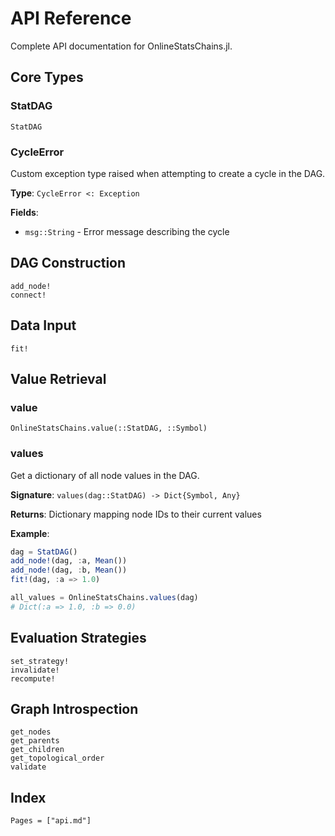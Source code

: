 # API Reference

Complete API documentation for OnlineStatsChains.jl.

## Core Types

### StatDAG

```@docs
StatDAG
```

### CycleError

Custom exception type raised when attempting to create a cycle in the DAG.

**Type**: `CycleError <: Exception`

**Fields**:
- `msg::String` - Error message describing the cycle

## DAG Construction

```@docs
add_node!
connect!
```

## Data Input

```@docs
fit!
```

## Value Retrieval

### value

```@docs
OnlineStatsChains.value(::StatDAG, ::Symbol)
```

### values

Get a dictionary of all node values in the DAG.

**Signature**: `values(dag::StatDAG) -> Dict{Symbol, Any}`

**Returns**: Dictionary mapping node IDs to their current values

**Example**:
```julia
dag = StatDAG()
add_node!(dag, :a, Mean())
add_node!(dag, :b, Mean())
fit!(dag, :a => 1.0)

all_values = OnlineStatsChains.values(dag)
# Dict(:a => 1.0, :b => 0.0)
```

## Evaluation Strategies

```@docs
set_strategy!
invalidate!
recompute!
```

## Graph Introspection

```@docs
get_nodes
get_parents
get_children
get_topological_order
validate
```

## Index

```@index
Pages = ["api.md"]
```

